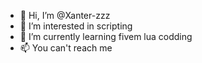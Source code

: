 - 👋 Hi, I’m @Xanter-zzz
- 👀 I’m interested in scripting
- 🌱 I’m currently learning fivem lua codding
- 📫 You can't reach me

<!---
Xanter-zzz/Xanter-zzz is a ✨ special ✨ repository because its `README.md` (this file) appears on your GitHub profile.
You can click the Preview link to take a look at your changes.
--->
